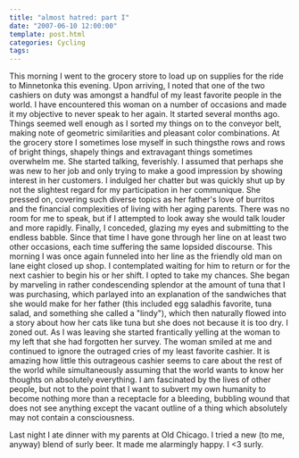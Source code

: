 ```yaml
---
title: "almost hatred: part I"
date: "2007-06-10 12:00:00"
template: post.html
categories: Cycling
tags:
---
```


This morning I went to the grocery store to load up on supplies for the ride to Minnetonka this evening. Upon arriving, I noted that one of the two cashiers on duty was amongst a handful of my least favorite people in the world. I have encountered this woman on a number of occasions and made it my objective to never speak to her again. It started several months ago. Things seemed well enough as I sorted my things on to the conveyor belt, making note of geometric similarities and pleasant color combinations. At the grocery store I sometimes lose myself in such things­the rows and rows of bright things, shapely things and extravagant things sometimes overwhelm me. She started talking, feverishly. I assumed that perhaps she was new to her job and only trying to make a good impression by showing interest in her customers. I indulged her chatter but was quickly shut up by not the slightest regard for my participation in her communique. She pressed on, covering such diverse topics as her father's love of burritos and the financial complexities of living with her aging parents. There was no room for me to speak, but if I attempted to look away she would talk louder and more rapidly. Finally, I conceded, glazing my eyes and submitting to the endless babble. Since that time I have gone through her line on at least two other occasions, each time suffering the same lopsided discourse. This morning I was once again funneled into her line as the friendly old man on lane eight closed up shop. I contemplated waiting for him to return or for the next cashier to begin his or her shift. I opted to take my chances. She began by marveling in rather condescending splendor at the amount of tuna that I was purchasing, which parlayed into an explanation of the sandwiches that she would make for her father (this included egg salad­his favorite, tuna salad, and something she called a "lindy"), which then naturally flowed into a story about how her cats like tuna but she does not because it is too dry. I zoned out. As I was leaving she started frantically yelling at the woman to my left that she had forgotten her survey. The woman smiled at me and continued to ignore the outraged cries of my least favorite cashier. It is amazing how little this outrageous cashier seems to care about the rest of the world while simultaneously assuming that the world wants to know her thoughts on absolutely everything. I am fascinated by the lives of other people, but not to the point that I want to subvert my own humanity to become nothing more than a receptacle for a bleeding, bubbling wound that does not see anything except the vacant outline of a thing which absolutely may not contain a consciousness. 

Last night I ate dinner with my parents at Old Chicago. I tried a new (to me, anyway) blend of surly beer. It made me alarmingly happy. I &lt;3 surly.
